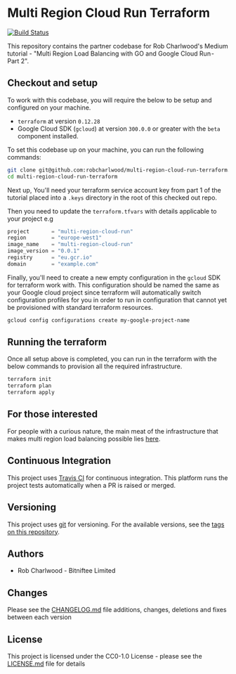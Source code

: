 # Multi Region Cloud Run Terraform
[![Build Status](https://travis-ci.org/robcharlwood/multi-region-cloud-run-terraform.svg?branch=master)](https://travis-ci.org/robcharlwood/multi-region-cloud-run-terraform/)

This repository contains the partner codebase for Rob Charlwood's Medium tutorial - "Multi Region Load Balancing with GO and Google Cloud Run - Part 2".

## Checkout and setup
To work with this codebase, you will require the below to be setup and configured on your machine.

* ``terraform`` at version ``0.12.28``
* Google Cloud SDK (``gcloud``) at version ``300.0.0`` or greater with the ``beta`` component installed.

To set this codebase up on your machine, you can run the following commands:

```bash
git clone git@github.com:robcharlwood/multi-region-cloud-run-terraform.git
cd multi-region-cloud-run-terraform
```

Next up, You'll need your terraform service account key from part 1 of the tutorial placed into a ``.keys`` directory in the root of
this checked out repo.

Then you need to update the ``terraform.tfvars`` with details applicable to your project e.g

```terraform
project       = "multi-region-cloud-run"
region        = "europe-west1"
image_name    = "multi-region-cloud-run"
image_version = "0.0.1"
registry      = "eu.gcr.io"
domain        = "example.com"
```

Finally, you'll need to create a new empty configuration in the ``gcloud`` SDK for terraform work with.
This configuration should be named the same as your Google cloud project since terraform will automatically switch configuration profiles for you in order to run in configuration that cannot yet be provisioned with standard terraform resources.

```bash
gcloud config configurations create my-google-project-name
```

## Running the terraform

Once all setup above is completed, you can run in the terraform with the below commands to provision all the required infrastructure.

```bash
terraform init
terraform plan
terraform apply
```

## For those interested
For people with a curious nature, the main meat of the infrastructure that makes multi region load balancing possible lies [here](https://github.com/robcharlwood/multi-region-cloud-run-terraform/blob/master/compute/main.tf#L45-L154).


## Continuous Integration

This project uses [Travis CI](http://travis-ci.org/) for continuous integration. This platform runs the project tests automatically when a PR is raised or merged.

## Versioning

This project uses [git](https://git-scm.com/) for versioning. For the available versions,
see the [tags on this repository](https://github.com/robcharlwood/multi-region-cloud-run-terraform/tags).

## Authors

* Rob Charlwood - Bitniftee Limited

## Changes

Please see the [CHANGELOG.md](https://github.com/robcharlwood/multi-region-cloud-run-terraform/blob/master/CHANGELOG.md) file additions, changes, deletions and fixes between each version

## License

This project is licensed under the CC0-1.0 License - please see the [LICENSE.md](https://github.com/robcharlwood/multi-region-cloud-run-terraform/blob/master/LICENSE) file for details

